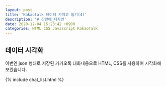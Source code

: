 ```yaml
---
layout: post
title: 'Kakaotalk 데이터 가지고 놀기(4)'
description: '# 간만에_디자인'
date: 2020-12-04 15:23:42 +0900
categories: HTML CSS Javascript KakaoTalk
---
```

## 데이터 시각화
이번엔 json 형태로 저장된 카카오톡 대화내용으로 HTML, CSS를 사용하여 시각화해보겠습니다.

{% include chat_list.html %}
